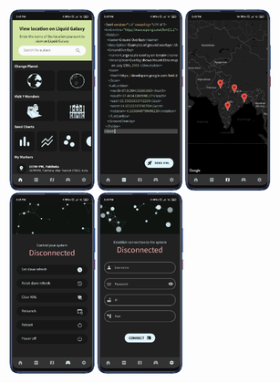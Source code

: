 <div>
  <img src="https://github.com/SidharthMudgil/lg-connect/blob/main/images/home.png" width="150">
  <img src="https://github.com/SidharthMudgil/lg-connect/blob/main/images/editor.png" width="150">
  <img src="https://github.com/SidharthMudgil/lg-connect/blob/main/images/map.png" width="150">
  <img src="https://github.com/SidharthMudgil/lg-connect/blob/main/images/controller.png" width="150">
  <img src="https://github.com/SidharthMudgil/lg-connect/blob/main/images/settings.png" width="150">
</div>
